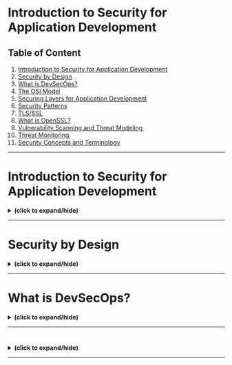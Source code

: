 # Introduction to Security for Application Development

## Table of Content
1. [Introduction to Security for Application Development](#intro)
2. [Security by Design](#security_by_design)
3. [What is DevSecOps?](#intro_to_devsecops)
4. [The OSI Model]()
5. [Securing Layers for Application Development]()
6. [Security Patterns]()
7. [TLS/SSL]()
8. [What is OpenSSL?]()
9. [Vulnerability Scanning and Threat Modeling ]()
10. [Threat Monitoring ]()
11. [Security Concepts and Terminology]()

---

<a id="intro"></a>
# Introduction to Security for Application Development
<details close>
<summary><b>(click to expand/hide)</b></summary>
<!-- MarkdownTOC -->

Welcome to the course on application security, tailored specifically for developers and DevOps professionals. This course aims to educate software engineers on embracing the DevOps mantra of "If you build it, you run it," with a strong focus on security practices.

## Course Overview

- **Target Audience**: Developers and DevOps professionals; this course does not cover infrastructure security, which is typically handled by security teams and SREs.
- **Purpose**: To address the persistent security risks and concerns that have remained almost unchanged over the past two decades, despite advancements in technology and software engineering.

## Key Points

- The OWASP top 10 list highlights that many of the major security concerns for developers have remained consistent since 2007.
- A report by IBM revealed that the average time to detect a data breach is 212 days, with an average cost of $9.4 million in the US and $4.3 million globally.
- There's a critical need for developers to implement basic security measures to prevent attacks and minimize vulnerabilities.

## Course Content

### Introduction to DevSecOps

- **DevSecOps**: Integrating security proactively into the software development process.
- **Network Security**: Utilizing modern TLS and OpenSSL for securing applications.

### Planning and Vulnerability Management

- How to incorporate security into your development plan effectively.
- Learning about vulnerability scanning, threat modeling, and threat monitoring.

### Security Tools and Practices

- Hands-on labs focusing on analyzing code using static and dynamic analysis tools.
- Introduction to the OWASP top 10 list and common vulnerabilities exploited by hackers.
- Setting up tools like Vault Secrets Manager and learning to secure code, dependencies, and development environments.

### Course Goals

- Understand common security risks and vulnerabilities.
- Learn to code defensively and ensure applications are secure by design.
- Gain practical experience with security tools and procedures to mitigate risks.

## Personal Insight

The instructor shares a personal anecdote about the importance of security in development and the challenges faced when deployments are stopped due to security concerns. This course is designed to equip developers with the knowledge and tools needed to prevent such scenarios and to promote secure coding practices.

## Conclusion

This course is not just theoretical; it emphasizes practical, hands-on learning through labs, quizzes, and peer interactions. It encourages collaboration and aims to prepare participants to handle security challenges effectively, ensuring they can secure their applications and systems confidently.

Join this course to learn how to make your applications secure by design and to navigate the complexities of application security with ease.

<!-- /MarkdownTOC -->
</details>

---

<a id="security_by_design"></a>
# Security by Design
<details close>
<summary><b>(click to expand/hide)</b></summary>
<!-- MarkdownTOC -->

Welcome to "Security by Design"! This course segment will enhance your understanding of implementing security throughout the software development lifecycle (SDLC) and integrating it with DevOps practices.

## Learning Objectives

After this session, you will be able to:

- **Describe Security by Design**: Understanding the importance of incorporating security from the start of the development process.
- **Explain the Secure Software Development Lifecycle (SDLC)**: Detailing the steps involved and how security measures are integrated at each stage.
- **Map DevOps into a Secure SDLC**: Aligning DevOps practices with security requirements throughout the development phases.

## Secure SDLC Overview

### Importance of Early Security Integration

- Security should be considered from the outset, not as an afterthought.
- Collaborate closely and regularly with security teams to ensure code is developed securely.

### SDLC Stages and Security Integration

1. **Requirements**: Identify security needs and standards. Perform risk assessments and attack profiling.
2. **Design**: Focus on secure design principles. Conduct threat modeling to identify potential vulnerabilities.
3. **Development**: Use static analysis tools to check for security vulnerabilities. Implement a secure scrum framework.
4. **Testing**: Include vulnerability scans and security testing. Use parallel testing to reduce time and improve efficiency.
5. **Deployment**: Ensure secure deployment practices. Utilize automated scripts and perform rollback if necessary. Conduct production security tests to simulate real-world hacking attempts.

### Secure DevOps Practices

- Instruct development teams on common threats and help create targeted unit tests.
- Validate automated data for accuracy and relevance.
- Employ continuous integration/continuous delivery (CI/CD) pipelines to detect vulnerabilities.

## Key Takeaways

- Security by Design and Secure SDLC are critical for developing high-quality, secure software.
- Effective collaboration with security teams is essential for smooth feature implementation and secure operations.
- By mapping security considerations into the SDLC, you can preemptively address potential threats and ensure robust application security.

In summary, integrating security into the SDLC and DevOps processes not only enhances the security of the applications but also ensures a smoother implementation and operation of new features.

<!-- /MarkdownTOC -->
</details>

---

<a id="intro_to_devsecops"></a>
# What is DevSecOps?
<details close>
<summary><b>(click to expand/hide)</b></summary>
<!-- MarkdownTOC -->

Welcome to "What is DevSecOps?" This course segment will guide you through the core concepts and benefits of DevSecOps, helping you understand how it enhances the traditional DevOps approach by integrating security practices.

## Learning Objectives

After this session, you will be able to:

- **Define DevSecOps**: Understand the framework that incorporates security into the DevOps process.
- **Describe the Benefits of DevSecOps**: Recognize the advantages of integrating security throughout the development lifecycle.
- **Differentiate DevSecOps from DevOps**: Identify the key differences and additional benefits brought by including security in DevOps.

## DevSecOps Defined

- **Integration of Security**: Automates security across all stages of the SDLC—from design to integration, testing, deployment, and delivery.
- **Focus on Security**: Emphasizes security from the outset to minimize risks and align security closely with IT and business objectives.
- **Components**: Combines development (software updates), security (accessibility, integrity, confidentiality), and operations (reliable performance scaling).

## Benefits of DevSecOps

1. **High-Quality Software Delivery**: Delivers software quickly and affordably by minimizing the need for repeated processes and reducing security vulnerability resolution times.
2. **Increased Security**: Proactively integrates cybersecurity practices from the start, ensuring early detection and remediation of security issues.
3. **Accelerated Vulnerability Patching**: Speeds up the identification and patching of new security flaws, integrating these processes into the release cycle to prevent exploitation.
4. **Modern Automation Approaches**: Incorporates cybersecurity testing in CI/CD pipelines, enhancing security automation and ensuring up-to-date software dependencies and secure code before production.
5. **Adaptability and Recurrence**: Supports scalable and adaptive security processes that evolve with the enterprise, ensuring consistent security across changing environments.

## Key Takeaways

- DevSecOps seamlessly integrates security controls into development, deployment, and operations, promoting a proactive security posture.
- The approach not only speeds up the development process but also significantly enhances security measures, leading to more robust and reliable software solutions.
- DevSecOps encourages continuous improvement and adaptability in security practices, making it an essential strategy for modern software development.

In this video, you learned how DevSecOps automates security integration throughout the SDLC, providing multiple benefits such as improved software quality, increased security, faster vulnerability patching, modern automation, and adaptability in security practices.

<!-- /MarkdownTOC -->
</details>

---

<a id=""></a>
# 
<details close>
<summary><b>(click to expand/hide)</b></summary>
<!-- MarkdownTOC -->



<!-- /MarkdownTOC -->
</details>

---
